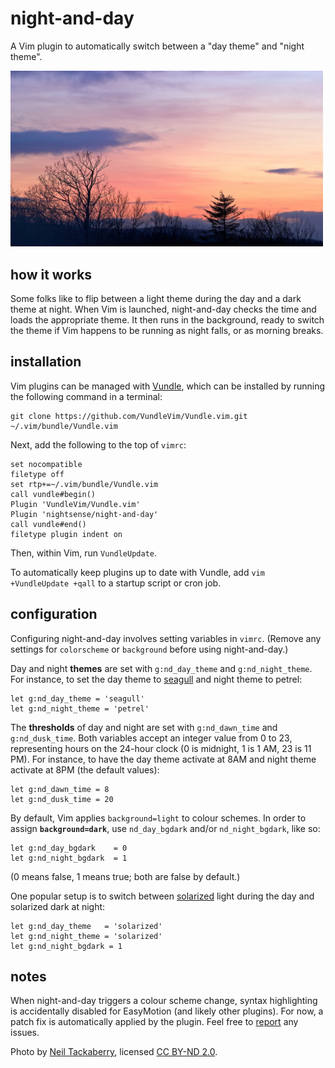 # night-and-day

A Vim plugin to automatically switch between a "day theme" and "night theme".

<img src="image.jpg" width="500">

## how it works

Some folks like to flip between a light theme during the day and a dark theme at night. When Vim is launched, night-and-day checks the time and loads the appropriate theme. It then runs in the background, ready to switch the theme if Vim happens to be running as night falls, or as morning breaks.

## installation

Vim plugins can be managed with [Vundle](https://github.com/VundleVim/Vundle.vim), which can be installed by running the following command in a terminal:

~~~
git clone https://github.com/VundleVim/Vundle.vim.git ~/.vim/bundle/Vundle.vim
~~~

Next, add the following to the top of `vimrc`:

~~~
set nocompatible
filetype off
set rtp+=~/.vim/bundle/Vundle.vim
call vundle#begin()
Plugin 'VundleVim/Vundle.vim'
Plugin 'nightsense/night-and-day'
call vundle#end()
filetype plugin indent on
~~~

Then, within Vim, run `VundleUpdate`.

To automatically keep plugins up to date with Vundle, add `vim +VundleUpdate +qall` to a startup script or cron job.

## configuration

Configuring night-and-day involves setting variables in `vimrc`. (Remove any settings for `colorscheme` or `background` before using night-and-day.)

Day and night **themes** are set with `g:nd_day_theme` and `g:nd_night_theme`. For instance, to set the day theme to [seagull](https://github.com/nightsense/seabird) and night theme to petrel:

~~~
let g:nd_day_theme = 'seagull'
let g:nd_night_theme = 'petrel'
~~~

The **thresholds** of day and night are set with `g:nd_dawn_time` and `g:nd_dusk_time`. Both variables accept an integer value from 0 to 23, representing hours on the 24-hour clock (0 is midnight, 1 is 1 AM, 23 is 11 PM). For instance, to have the day theme activate at 8AM and night theme activate at 8PM (the default values):

~~~
let g:nd_dawn_time = 8
let g:nd_dusk_time = 20
~~~

By default, Vim applies `background=light` to colour schemes. In order to assign **`background=dark`**, use `nd_day_bgdark` and/or `nd_night_bgdark`, like so:

~~~
let g:nd_day_bgdark    = 0
let g:nd_night_bgdark  = 1
~~~

(0 means false, 1 means true; both are false by default.)

One popular setup is to switch between [solarized](https://github.com/altercation/vim-colors-solarized) light during the day and solarized dark at night:

~~~
let g:nd_day_theme   = 'solarized'
let g:nd_night_theme = 'solarized'
let g:nd_night_bgdark = 1
~~~

## notes

When night-and-day triggers a colour scheme change, syntax highlighting is accidentally disabled for EasyMotion (and likely other plugins). For now, a patch fix is automatically applied by the plugin. Feel free to [report](https://github.com/nightsense/night-and-day/issues) any issues.

Photo by [Neil Tackaberry](https://www.flickr.com/photos/23629083@N03/6904426431), licensed [CC BY-ND 2.0](https://creativecommons.org/licenses/by-nd/2.0/).
